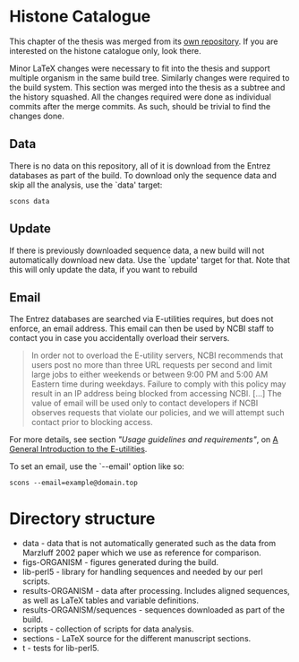 Histone Catalogue
=================

This chapter of the thesis was merged from its [own
repository](https://github.com/af-lab/histone-catalogue/).  If you are
interested on the histone catalogue only, look there.

Minor LaTeX changes were necessary to fit into the thesis and support
multiple organism in the same build tree.  Similarly changes were
required to the build system.  This section was merged into the thesis
as a subtree and the history squashed.  All the changes required were
done as individual commits after the merge commits.  As such, should
be trivial to find the changes done.


Data
----

There is no data on this repository, all of it is download from the
Entrez databases as part of the build.  To download only the sequence
data and skip all the analysis, use the `data' target:

    scons data


Update
------

If there is previously downloaded sequence data, a new build will
not automatically download new data.  Use the `update' target for
that.  Note that this will only update the data, if you want to
rebuild


Email
-----

The Entrez databases are searched via E-utilities requires, but does
not enforce, an email address.  This email can then be used by NCBI
staff to contact you in case you accidentally overload their servers.

> In order not to overload the E-utility servers, NCBI recommends that
> users post no more than three URL requests per second and limit
> large jobs to either weekends or between 9:00 PM and 5:00 AM Eastern
> time during weekdays. Failure to comply with this policy may result
> in an IP address being blocked from accessing NCBI.
> [...]
> The value of email will be used only to contact developers if NCBI
> observes requests that violate our policies, and we will attempt
> such contact prior to blocking access.

For more details, see section *"Usage guidelines and requirements"*,
on [A General Introduction to the E-utilities](http://www.ncbi.nlm.nih.gov/books/NBK25497/).

To set an email, use the `--email' option like so:

    scons --email=example@domain.top


Directory structure
===================

* data - data that is not automatically generated such as the data
  from Marzluff 2002 paper which we use as reference for comparison.
* figs-ORGANISM - figures generated during the build.
* lib-perl5 - library for handling sequences and needed by our perl
  scripts.
* results-ORGANISM - data after processing.  Includes aligned sequences, as
  well as LaTeX tables and variable definitions.
* results-ORGANISM/sequences - sequences downloaded as part of the build.
* scripts - collection of scripts for data analysis.
* sections - LaTeX source for the different manuscript sections.
* t - tests for lib-perl5.
